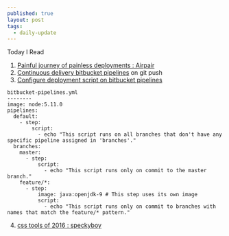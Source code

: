 ```yaml
---
published: true
layout: post
tags:
  - daily-update
---
```

Today I Read

1. [Painful journey of painless deployments : Airpair](https://www.airpair.com/docker/posts/the-painful-journey-of-painless-deployments)
2. [Continuous delivery bitbucket pipelines](https://python-programming.courses/testing/continuous-delivery-tox-bitbucket-pipelines/) on git push
3. [Configure deployment script on bitbucket pipelines](https://confluence.atlassian.com/bitbucket/configure-bitbucket-pipelines-yml-792298910.html)

```
bitbucket-pipelines.yml
--------
image: node:5.11.0
pipelines:
  default:
    - step:
        script:
          - echo "This script runs on all branches that don't have any specific pipeline assigned in 'branches'."
  branches:
    master:
      - step:
          script:
            - echo "This script runs only on commit to the master branch."
    feature/*:
      - step:
          image: java:openjdk-9 # This step uses its own image
          script:
            - echo "This script runs only on commit to branches with names that match the feature/* pattern."
```

4. [css tools of 2016 : speckyboy](https://speckyboy.com/2016/07/13/css-libraries-frameworks-tools-2016/?ref=webdesignernews.com)
